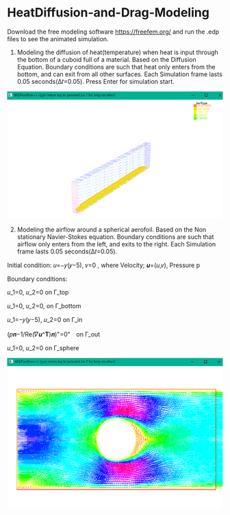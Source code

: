 # HeatDiffusion-and-Drag-Modeling

Download the free modeling software https://freefem.org/ and run the .edp files to see the animated simulation.

1. Modeling the diffusion of heat(temperature) when heat is input through the bottom of a cuboid full of a material. Based on the Diffusion Equation. Boundary conditions are such that heat only enters from the bottom, and can exit from all other surfaces. Each Simulation frame lasts 0.05 seconds(Δ𝑡=0.05). Press Enter for simulation start.

![alt text](https://raw.githubusercontent.com/parthnan/HeatDiffusion-and-Drag-Modeling/master/heatdiffusion.png)


2. Modeling the airflow around a spherical aerofoil. Based on the Non stationary Navier-Stokes equation. Boundary conditions are such that airflow only enters from the left, and exits to the right. Each Simulation frame lasts 0.05 seconds(Δ𝑡=0.05).

Initial condition:	 𝑢=−𝑦(𝑦−5), 𝑣=0  , where Velocity; 𝒖=(𝑢,𝑣), Pressure p

Boundary conditions:

𝑢_1=0, 𝑢_2=0 on Γ_top

𝑢_1=0, 𝑢_2=0, on Γ_bottom

𝑢_1=−𝑦(𝑦−5), 𝑢_2=0 on Γ_in

(𝑝𝒏−1/Re(𝛻𝒖^𝐓)𝒏)"=0"　on Γ_out

𝑢_1=0, 𝑢_2=0 on Γ_sphere

![alt text](https://raw.githubusercontent.com/parthnan/HeatDiffusion-and-Drag-Modeling/master/winddiffusion.png)

